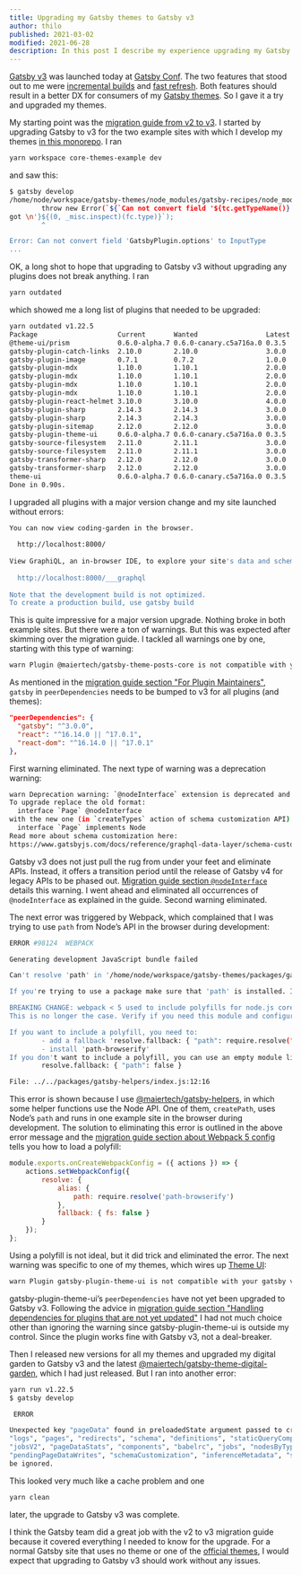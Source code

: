 ```yaml
---
title: Upgrading my Gatsby themes to Gatsby v3
author: thilo
published: 2021-03-02
modified: 2021-06-28
description: In this post I describe my experience upgrading my Gatsby themes from Gatsby v2 to v3. I go over the errors I encountered and the migration step by step.
---
```


[Gatsby v3](https://www.gatsbyjs.com/docs/reference/release-notes/v3.0/) was launched today at [Gatsby Conf](https://gatsbyconf.com/). The two features that stood out to me were [incremental builds](https://www.gatsbyjs.com/docs/reference/release-notes/v3.0/#incremental-builds-in-oss) and [fast refresh](https://www.gatsbyjs.com/docs/reference/release-notes/v3.0/#fast-refresh). Both features should result in a better DX for consumers of my [Gatsby themes](https://github.com/maiertech/gatsby-themes). So I gave it a try and upgraded my themes.

My starting point was the [migration guide from v2 to v3](https://www.gatsbyjs.com/docs/reference/release-notes/migrating-from-v2-to-v3/). I started by upgrading Gatsby to v3 for the two example sites with which I develop my themes [in this monorepo](https://github.com/maiertech/gatsby-themes). I ran

```bash
yarn workspace core-themes-example dev
```

and saw this:

```bash
$ gatsby develop
/home/node/workspace/gatsby-themes/node_modules/gatsby-recipes/node_modules/graphql-compose/lib/utils/toInputType.js:100
        throw new Error(`${`Can not convert field '${tc.getTypeName()}.${fieldName}' to InputType` + '\nIt should be ObjectType or InterfaceType, but
got \n'}${(0, _misc.inspect)(fc.type)}`);
        ^

Error: Can not convert field 'GatsbyPlugin.options' to InputType
...
```

OK, a long shot to hope that upgrading to Gatsby v3 without upgrading any plugins does not break anything. I ran

```bash
yarn outdated
```

which showed me a long list of plugins that needed to be upgraded:

```bash
yarn outdated v1.22.5
Package                    Current       Wanted                 Latest Workspace                              Package Type    URL
@theme-ui/prism            0.6.0-alpha.7 0.6.0-canary.c5a716a.0 0.3.5  @maiertech/gatsby-theme-theme-ui       dependencies    https://github.com/system-ui/theme-ui#readme
gatsby-plugin-catch-links  2.10.0        2.10.0                 3.0.0  @maiertech/gatsby-theme-theme-ui       dependencies    https://github.com/gatsbyjs/gatsby/tree/master/packages/gatsby-plugin-catch-links#readme
gatsby-plugin-image        0.7.1         0.7.2                  1.0.0  @maiertech/gatsby-theme-digital-garden dependencies    https://github.com/gatsbyjs/gatsby/tree/master/packages/gatsby-plugin-image#readme
gatsby-plugin-mdx          1.10.0        1.10.1                 2.0.0  core-themes-example                    dependencies    https://github.com/gatsbyjs/gatsby/tree/master/packages/gatsby-plugin-mdx#readme
gatsby-plugin-mdx          1.10.0        1.10.1                 2.0.0  @maiertech/gatsby-theme-digital-garden dependencies    https://github.com/gatsbyjs/gatsby/tree/master/packages/gatsby-plugin-mdx#readme
gatsby-plugin-mdx          1.10.0        1.10.1                 2.0.0  @maiertech/gatsby-theme-pages-core     dependencies    https://github.com/gatsbyjs/gatsby/tree/master/packages/gatsby-plugin-mdx#readme
gatsby-plugin-mdx          1.10.0        1.10.1                 2.0.0  @maiertech/gatsby-theme-posts-core     dependencies    https://github.com/gatsbyjs/gatsby/tree/master/packages/gatsby-plugin-mdx#readme
gatsby-plugin-react-helmet 3.10.0        3.10.0                 4.0.0  @maiertech/gatsby-theme-base           dependencies    https://github.com/gatsbyjs/gatsby/tree/master/packages/gatsby-plugin-react-helmet#readme
gatsby-plugin-sharp        2.14.3        2.14.3                 3.0.0  @maiertech/gatsby-theme-pages-core     dependencies    https://github.com/gatsbyjs/gatsby/tree/master/packages/gatsby-plugin-sharp#readme
gatsby-plugin-sharp        2.14.3        2.14.3                 3.0.0  @maiertech/gatsby-theme-posts-core     dependencies    https://github.com/gatsbyjs/gatsby/tree/master/packages/gatsby-plugin-sharp#readme
gatsby-plugin-sitemap      2.12.0        2.12.0                 3.0.0  @maiertech/gatsby-theme-digital-garden dependencies    https://github.com/gatsbyjs/gatsby/tree/master/packages/gatsby-plugin-sitemap#readme
gatsby-plugin-theme-ui     0.6.0-alpha.7 0.6.0-canary.c5a716a.0 0.3.5  @maiertech/gatsby-theme-theme-ui       dependencies    https://github.com/system-ui/theme-ui#readme
gatsby-source-filesystem   2.11.0        2.11.1                 3.0.0  @maiertech/gatsby-theme-pages-core     dependencies    https://github.com/gatsbyjs/gatsby/tree/master/packages/gatsby-source-filesystem#readme
gatsby-source-filesystem   2.11.0        2.11.1                 3.0.0  @maiertech/gatsby-theme-posts-core     dependencies    https://github.com/gatsbyjs/gatsby/tree/master/packages/gatsby-source-filesystem#readme
gatsby-transformer-sharp   2.12.0        2.12.0                 3.0.0  @maiertech/gatsby-theme-pages-core     dependencies    https://github.com/gatsbyjs/gatsby/tree/master/packages/gatsby-transformer-sharp#readme
gatsby-transformer-sharp   2.12.0        2.12.0                 3.0.0  @maiertech/gatsby-theme-posts-core     dependencies    https://github.com/gatsbyjs/gatsby/tree/master/packages/gatsby-transformer-sharp#readme
theme-ui                   0.6.0-alpha.7 0.6.0-canary.c5a716a.0 0.3.5  @maiertech/gatsby-theme-theme-ui       dependencies    https://github.com/system-ui/theme-ui#readme
Done in 0.90s.
```

I upgraded all plugins with a major version change and my site launched without errors:

```bash
You can now view coding-garden in the browser.
⠀
  http://localhost:8000/
⠀
View GraphiQL, an in-browser IDE, to explore your site's data and schema
⠀
  http://localhost:8000/___graphql
⠀
Note that the development build is not optimized.
To create a production build, use gatsby build
```

This is quite impressive for a major version upgrade. Nothing broke in both example sites. But there were a ton of warnings. But this was expected after skimming over the migration guide. I tackled all warnings one by one, starting with this type of warning:

```bash
warn Plugin @maiertech/gatsby-theme-posts-core is not compatible with your gatsby version 3.0.0 - It requires gatsby@^2.24.77
```

As mentioned in the [migration guide section "For Plugin Maintainers"](https://www.gatsbyjs.com/docs/reference/release-notes/migrating-from-v2-to-v3/#for-plugin-maintainers), `gatsby` in `peerDependencies` needs to be bumped to v3 for all plugins (and themes):

```json
"peerDependencies": {
  "gatsby": "^3.0.0",
  "react": "^16.14.0 || ^17.0.1",
  "react-dom": "^16.14.0 || ^17.0.1"
},
```

First warning eliminated. The next type of warning was a deprecation warning:

```bash
warn Deprecation warning: `@nodeInterface` extension is deprecated and will be removed in Gatsby v4. Use interface inheritance instead.
To upgrade replace the old format:
  interface `Page` @nodeInterface
with the new one (in `createTypes` action of schema customization API):
  interface `Page` implements Node
Read more about schema customization here:
https://www.gatsbyjs.com/docs/reference/graphql-data-layer/schema-customization/
```

Gatsby v3 does not just pull the rug from under your feet and eliminate APIs. Instead, it offers a transition period until the release of Gatsby v4 for legacy APIs to be phased out. [Migration guide section `@nodeInterface`](https://www.gatsbyjs.com/docs/reference/release-notes/migrating-from-v2-to-v3/#nodeinterface) details this warning. I went ahead and eliminated all occurrences of `@nodeInterface` as explained in the guide. Second warning eliminated.

The next error was triggered by Webpack, which complained that I was trying to use `path` from Node’s API in the browser during development:

```bash
ERROR #98124  WEBPACK

Generating development JavaScript bundle failed

Can't resolve 'path' in '/home/node/workspace/gatsby-themes/packages/gatsby-helpers'

If you're trying to use a package make sure that 'path' is installed. If you're trying to use a local file make sure that the path is correct.

BREAKING CHANGE: webpack < 5 used to include polyfills for node.js core modules by default.
This is no longer the case. Verify if you need this module and configure a polyfill for it.

If you want to include a polyfill, you need to:
        - add a fallback 'resolve.fallback: { "path": require.resolve("path-browserify") }'
        - install 'path-browserify'
If you don't want to include a polyfill, you can use an empty module like this:
        resolve.fallback: { "path": false }

File: ../../packages/gatsby-helpers/index.js:12:16
```

This error is shown because I use [@maiertech/gatsby-helpers](https://github.com/maiertech/gatsby-themes/tree/master/packages/gatsby-helpers), in which some helper functions use the Node API. One of them, `createPath`, uses Node’s `path` and runs in one example site in the browser during development. The solution to eliminating this error is outlined in the above error message and the [migration guide section about Webpack 5 config](https://www.gatsbyjs.com/docs/reference/release-notes/migrating-from-v2-to-v3/#webpack-5-node-configuration-changed-nodefs-nodepath-) tells you how to load a polyfill:

```js
module.exports.onCreateWebpackConfig = ({ actions }) => {
	actions.setWebpackConfig({
		resolve: {
			alias: {
				path: require.resolve('path-browserify')
			},
			fallback: { fs: false }
		}
	});
};
```

Using a polyfill is not ideal, but it did trick and eliminated the error. The next warning was specific to one of my themes, which wires up [Theme UI](https://theme-ui.com/):

```bash
warn Plugin gatsby-plugin-theme-ui is not compatible with your gatsby version 3.0.0 - It requires gatsby@^2.13.1
```

gatsby-plugin-theme-ui’s `peerDependencies` have not yet been upgraded to Gatsby v3. Following the advice in [migration guide section "Handling dependencies for plugins that are not yet updated"](https://www.gatsbyjs.com/docs/reference/release-notes/migrating-from-v2-to-v3/#handling-dependencies-for-plugins-that-are-not-yet-updated) I had not much choice other than ignoring the warning since gatsby-plugin-theme-ui is outside my control. Since the plugin works fine with Gatsby v3, not a deal-breaker.

Then I released new versions for all my themes and upgraded my digital garden to Gatsby v3 and the latest [@maiertech/gatsby-theme-digital-garden](https://github.com/maiertech/gatsby-themes/tree/master/packages/gatsby-theme-digital-garden), which I had just released. But I ran into another error:

```bash
yarn run v1.22.5
$ gatsby develop

 ERROR

Unexpected key "pageData" found in preloadedState argument passed to createStore. Expected to find one of the known reducer keys instead: "nodes",
"logs", "pages", "redirects", "schema", "definitions", "staticQueryComponents", "status", "webpack", "webpackCompilationHash", "config", "lastAction",
"jobsV2", "pageDataStats", "components", "babelrc", "jobs", "nodesByType", "program", "resolvedNodesCache", "nodesTouched", "flattenedPlugins",
"pendingPageDataWrites", "schemaCustomization", "inferenceMetadata", "staticQueriesByTemplate", "queries", "visitedPages", "html". Unexpected keys will
be ignored.
```

This looked very much like a cache problem and one

```bash
yarn clean
```

later, the upgrade to Gatsby v3 was complete.

I think the Gatsby team did a great job with the v2 to v3 migration guide because it covered everything I needed to know for the upgrade. For a normal Gatsby site that uses no theme or one of the [official themes](https://github.com/gatsbyjs/themes), I would expect that upgrading to Gatsby v3 should work without any issues.

